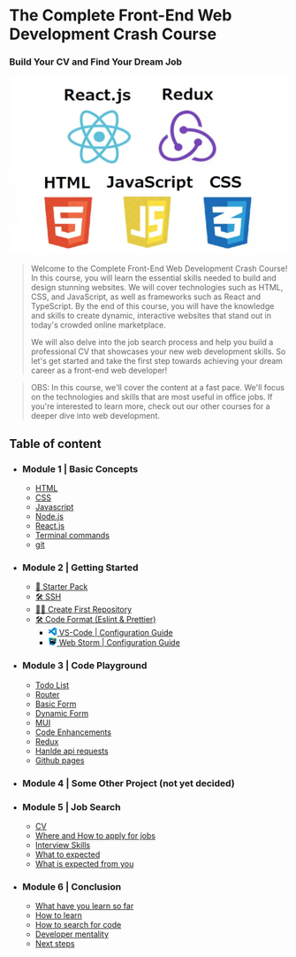 # The Complete Front-End Web Development Crash Course 
### Build Your CV and Find Your Dream Job
<img src="./imgs/hero.png" />

> Welcome to the Complete Front-End Web Development Crash Course! In this course, you will learn the essential skills needed to build and design stunning websites. We will cover technologies such as HTML, CSS, and JavaScript, as well as frameworks such as React and TypeScript. By the end of this course, you will have the knowledge and skills to create dynamic, interactive websites that stand out in today's crowded online marketplace.
> 
> We will also delve into the job search process and help you build a professional CV that showcases your new web development skills. So let's get started and take the first step towards achieving your dream career as a front-end web developer!


> OBS: In this course, we'll cover the content at a fast pace. We'll focus on the technologies and skills that are most useful in office jobs.
> If you're interested to learn more, check out our other courses for a deeper dive into web development.

## Table of content
- ### Module 1 | Basic Concepts
  - [HTML](./module_01/html.md)
  - [CSS](./module_01/css.md)
  - [Javascript](./module_01/javascript.md)
  - [Node.js](./module_01/node.md)
  - [React.js](./module_01/react.md)
  - [Terminal commands](./module_01/terminal.md)
  - [git](./module_01/git.md)

- ### Module 2 | Getting Started
  - [🎒 Starter Pack](module_02/starterPack.md)
  - [🛠 SSH](module_02/ssh.md)
  - [👨‍🎨 Create First Repository](module_02/createFirstRepository.md)
  - [🛠 Code Format (Eslint & Prettier)](module_02/CODE_FORMAT_WITH_ESLINT_&_PRETTIER.md)
    - [<img src="./imgs/vscode_logo.png" width="15"/> VS-Code | Configuration Guide](module_02/vscodeConfigurationGuide.md)
    - [<img src="./imgs/webstorm_logo.svg" width="15"/> Web Storm | Configuration Guide](module_02/webstormConfigurationGuide.md)

- ### Module 3 | Code Playground
  - [Todo List]()
  - [Router]()
  - [Basic Form]()
  - [Dynamic Form]()
  - [MUI]()
  - [Code Enhancements]()
  - [Redux]()
  - [Hanlde api requests]()
  - [Github pages]()
- ### Module 4 | Some Other Project (not  yet decided)
- ### Module 5 | Job Search
  - [CV]()
  - [Where and How to apply for jobs]()
  - [Interview Skills]()
  - [What to expected]()
  - [What is expected from you]()

- ### Module 6 | Conclusion
  - [What have you learn so far]()
  - [How to learn]()
  - [How to search for code]()
  - [Developer mentality]()
  - [Next steps]()
